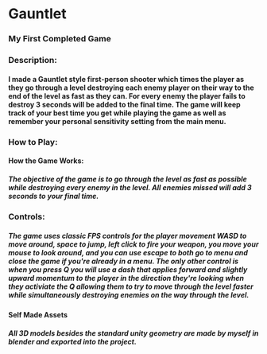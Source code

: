 # Gauntlet
### My First Completed Game
### Description:
#### I made a Gauntlet style first-person shooter which times the player as they go through a level destroying each enemy player on their way to the end of the level as fast as they can. For every enemy the player fails to destroy 3 seconds will be added to the final time. The game will keep track of your best time you get while playing the game as well as remember your personal sensitivity setting from the main menu.
### How to Play:
#### How the Game Works:
##### The objective of the game is to go through the level as fast as possible while destroying every enemy in the level. All enemies missed will add 3 seconds to your final time.
### Controls:
##### The game uses classic FPS controls for the player movement WASD to move around, space to jump, left click to fire your weapon, you move your mouse to look around, and you can use escape to both go to menu and close the game if you're already in a menu. The only other control is when you press Q you will use a dash that applies forward and slightly upward momentum to the player in the direction they're looking when they activiate the Q allowing them to try to move through the level faster while simultaneously destroying enemies on the way through the level.
#### Self Made Assets
##### All 3D models besides the standard unity geometry are made by myself in blender and exported into the project.
